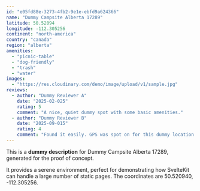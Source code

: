 ```yaml
---
id: "e05fd88e-3273-4fb2-9e1e-ebfd9a624366"
name: "Dummy Campsite Alberta 17289"
latitude: 50.52094
longitude: -112.305256
continent: "north-america"
country: "canada"
region: "alberta"
amenities:
  - "picnic-table"
  - "dog-friendly"
  - "trash"
  - "water"
images:
  - "https://res.cloudinary.com/demo/image/upload/v1/sample.jpg"
reviews:
  - author: "Dummy Reviewer A"
    date: "2025-02-025"
    rating: 5
    comment: "A nice, quiet dummy spot with some basic amenities."
  - author: "Dummy Reviewer B"
    date: "2025-09-015"
    rating: 4
    comment: "Found it easily. GPS was spot on for this dummy location."
---
```


This is a **dummy description** for Dummy Campsite Alberta 17289, generated for the proof of concept.

It provides a serene environment, perfect for demonstrating how SvelteKit can handle a large number of static pages. The coordinates are 50.520940, -112.305256.

